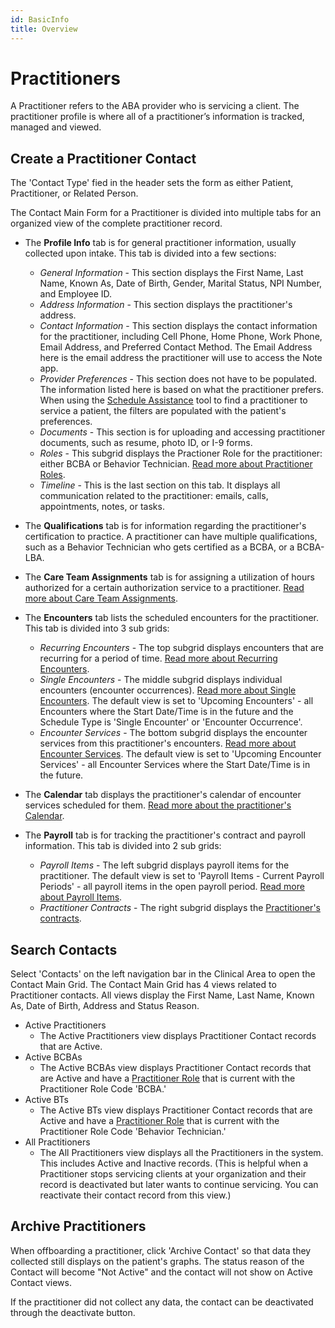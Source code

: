 ```yaml
---
id: BasicInfo
title: Overview
---
```


# Practitioners

A Practitioner refers to the ABA provider who is servicing a client. The practitioner profile is where all of a practitioner’s information is tracked, managed and viewed.

## Create a Practitioner Contact

The 'Contact Type' fied in the header sets the form as either Patient, Practitioner, or Related Person.

The Contact Main Form for a Practitioner is divided into multiple tabs for an organized view of the complete practitioner record.

- The **Profile Info** tab is for general practitioner information, usually collected upon intake. This tab is divided into a few sections:
    - *General Information* - This section displays the First Name, Last Name, Known As, Date of Birth, Gender, Marital Status, NPI Number, and Employee ID.
    - *Address Information* - This section displays the practitioner's address.
    - *Contact Information* - This section displays the contact information for the practitioner, including Cell Phone, Home Phone, Work Phone, Email Address, and Preferred Contact Method. The Email Address here is the email address the practitioner will use to access the Note app.
    - *Provider Preferences* - This section does not have to be populated. The information listed here is based on what the practitioner prefers. When using the [Schedule Assistance](../Scheduling/ScheduleAssistance.md) tool to find a practitioner to service a patient, the filters are populated with the patient's preferences.  
    - *Documents* - This section is for uploading and accessing practitioner documents, such as resume, photo ID, or I-9 forms.
    - *Roles* - This subgrid displays the Practioner Role for the practitioner: either BCBA or Behavior Technician. [Read more about Practitioner Roles](PractitionerRoles.md).
    - *Timeline* - This is the last section on this tab. It displays all communication related to the practitioner: emails, calls, appointments, notes, or tasks.
        
- The **Qualifications** tab is for information regarding the practitioner's certification to practice. A practitioner can have multiple qualifications, such as a Behavior Technician who gets certified as a BCBA, or a BCBA-LBA.

- The **Care Team Assignments** tab is for assigning a utilization of hours authorized for a certain authorization service to a practitioner. [Read more about Care Team Assignments](../Scheduling/CareTeamAssignments).

- The **Encounters** tab lists the scheduled encounters for the practitioner. This tab is divided into 3 sub grids: 
    - *Recurring Encounters* - The top subgrid displays encounters that are recurring for a period of time. [Read more about Recurring Encounters](../Scheduling/RecurringEncounters.md).
    - *Single Encounters* - The middle subgrid displays individual encounters (encounter occurrences). [Read more about Single Encounters](../Scheduling/SingleEncounters.md). The default view is set to 'Upcoming Encounters' - all Encounters where the Start Date/Time is in the future and the Schedule Type is 'Single Encounter' or 'Encounter Occurrence'.
    - *Encounter Services* - The bottom subgrid displays the encounter services from this practitioner's encounters. [Read more about Encounter Services](../Scheduling/SingleEncounters.md/#encounter-services). The default view is set to 'Upcoming Encounter Services' - all Encounter Services where the Start Date/Time is in the future.

- The **Calendar** tab displays the practitioner's calendar of encounter services scheduled for them. [Read more about the practitioner's Calendar](Calendar.md).

- The **Payroll** tab is for tracking the practitioner's contract and payroll information.  This tab is divided into 2 sub grids:
    - *Payroll Items* - The left subgrid displays payroll items for the practitioner. The default view is set to 'Payroll Items - Current Payroll Periods' - all payroll items in the open payroll period. [Read more about Payroll Items](../Payroll/PayrollItems.md).
    - *Practitioner Contracts* - The right subgrid displays the [Practitioner's contracts](../Payroll/Contracts.md). 

## Search Contacts

Select 'Contacts' on the left navigation bar in the Clinical Area to open the Contact Main Grid. The Contact Main Grid has 4 views related to Practitioner contacts. All views display the First Name, Last Name, Known As, Date of Birth, Address and Status Reason.  
- Active Practitioners
    - The Active Practitioners view displays Practitioner Contact records that are Active.
- Active BCBAs
    - The Active BCBAs view displays Practitioner Contact records that are Active and have a [Practitioner Role](PractitionerRoles.md) that is current with the Practitioner Role Code 'BCBA.'
- Active BTs
    - The Active BTs view displays Practitioner Contact records that are Active and have a [Practitioner Role](PractitionerRoles.md) that is current with the Practitioner Role Code 'Behavior Technician.'
- All Practitioners
    - The All Practitioners view displays all the Practitioners in the system. This includes Active and Inactive records. (This is helpful when a Practitioner stops servicing clients at your organization and their record is deactivated but later wants to continue servicing. You can reactivate their contact record from this view.)

## Archive Practitioners

When offboarding a practitioner, click 'Archive Contact' so that data they collected still displays on the patient's graphs. The status reason of the Contact will become "Not Active" and the contact will not show on Active Contact views.

If the practitioner did not collect any data, the contact can be deactivated through the deactivate button.



